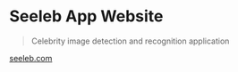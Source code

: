 # Seeleb App Website

> Celebrity image detection and recognition application

<a href="https://seeleb.com" target="_blank">
	seeleb.com
</a>

